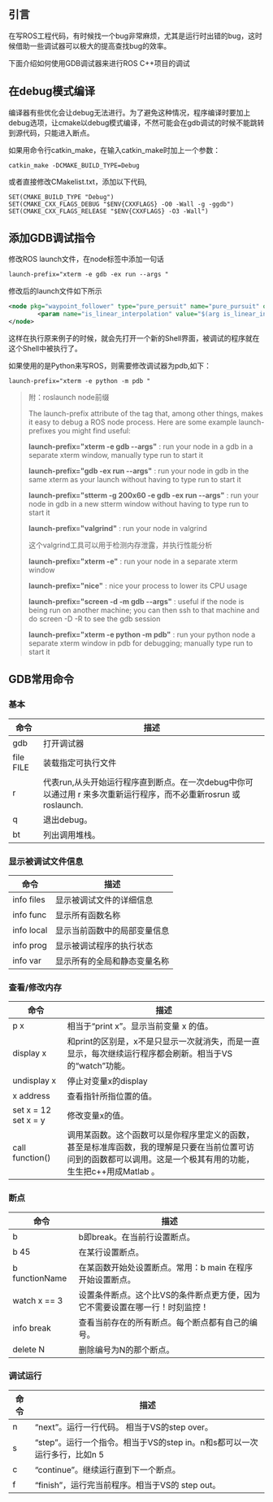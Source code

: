 ## 引言
在写ROS工程代码，有时候找一个bug非常麻烦，尤其是运行时出错的bug，这时候借助一些调试器可以极大的提高查找bug的效率。

下面介绍如何使用GDB调试器来进行ROS C++项目的调试

## 在debug模式编译
编译器有些优化会让debug无法进行。为了避免这种情况，程序编译时要加上debug选项，让cmake以debug模式编译，不然可能会在gdb调试的时候不能跳转到源代码，只能进入断点。

如果用命令行catkin_make，在输入catkin_make时加上一个参数：
```
catkin_make -DCMAKE_BUILD_TYPE=Debug
```
或者直接修改CMakelist.txt，添加以下代码,
```
SET(CMAKE_BUILD_TYPE "Debug")
SET(CMAKE_CXX_FLAGS_DEBUG "$ENV{CXXFLAGS} -O0 -Wall -g -ggdb")
SET(CMAKE_CXX_FLAGS_RELEASE "$ENV{CXXFLAGS} -O3 -Wall")
```
## 添加GDB调试指令
修改ROS launch文件，在node标签中添加一句话
```xml
launch-prefix="xterm -e gdb -ex run --args "
```

修改后的launch文件如下所示
```xml
<node pkg="waypoint_follower" type="pure_persuit" name="pure_pursuit" output="screen" launch-prefix="xterm -e gdb -ex run --args">
        <param name="is_linear_interpolation" value="$(arg is_linear_interpolation)"/>
</node>
```
这样在执行原来例子的时候，就会先打开一个新的Shell界面，被调试的程序就在这个Shell中被执行了。

如果使用的是Python来写ROS，则需要修改调试器为pdb,如下：
```
launch-prefix="xterm -e python -m pdb "
```
> 附：roslaunch node前缀
>
> The launch-prefix attribute of the <node> tag that, among other things, makes it easy to debug a ROS node process. Here are some example launch-prefixes you might find useful:
>
> **launch-prefix="xterm -e gdb --args"** : run your node in a gdb in a separate xterm window, manually type run to start it
>
> **launch-prefix="gdb -ex run --args"** : run your node in gdb in the same xterm as your launch without having to type run to start it
>
> **launch-prefix="stterm -g 200x60 -e gdb -ex run --args"** : run your node in gdb in a new stterm window without having to type run to start it
>
> **launch-prefix="valgrind"** : run your node in valgrind
>
> 这个valgrind工具可以用于检测内存泄露，并执行性能分析
>
> **launch-prefix="xterm -e"** : run your node in a separate xterm window
>
> **launch-prefix="nice"** : nice your process to lower its CPU usage
>
> **launch-prefix="screen -d -m gdb --args"** : useful if the node is being run on another machine; you can then ssh to that machine and do screen -D -R to see the gdb session
>
> **launch-prefix="xterm -e python -m pdb"** : run your python node a separate xterm window in pdb for debugging; manually type run to start it



## GDB常用命令

### 基本
命令 | 描述
----|---  |
gdb |打开调试器
file FILE |装载指定可执行文件
r|代表run,从头开始运行程序直到断点。在一次debug中你可以通过用 r 来多次重新运行程序，而不必重新rosrun 或 roslaunch.
q|退出debug。
bt|列出调用堆栈。
### 显示被调试文件信息
命令 | 描述
----|---
info files| 显示被调试文件的详细信息
info func |显示所有函数名称
info local |显示当前函数中的局部变量信息
info prog |显示被调试程序的执行状态
info var |显示所有的全局和静态变量名称
### 查看/修改内存
命令    | 描述
----------|---
p x|相当于“print x”。显示当前变量 x 的值。
display x|和print的区别是，x不是只显示一次就消失，而是一直显示，每次继续运行程序都会刷新。相当于VS的“watch”功能。
undisplay x|停止对变量x的display
x address|查看指针所指位置的值。
set x = 12 set x = y|修改变量x的值。
call function()|调用某函数。这个函数可以是你程序里定义的函数，甚至是标准库函数，我的理解是只要在当前位置可访问到的函数都可以调用。这是一个极其有用的功能，生生把c++用成Matlab 。

### 断点
命令    | 描述
----------|---
b|b即break。在当前行设置断点。
b 45 | 在某行设置断点。
b functionName  |  在某函数开始处设置断点。常用：b main 在程序开始设置断点。
watch x == 3|设置条件断点。这个比VS的条件断点更方便，因为它不需要设置在哪一行！时刻监控！
info break|查看当前存在的所有断点。每个断点都有自己的编号。
delete N|删除编号为N的那个断点。

### 调试运行
命令    | 描述
----------|---
n|“next”。运行一行代码。 相当于VS的step over。
s|“step”。运行一个指令。相当于VS的step in。n和s都可以一次运行多行，比如n 5
c|“continue”。继续运行直到下一个断点。
f|“finish”，运行完当前程序。相当于VS的 step out。
